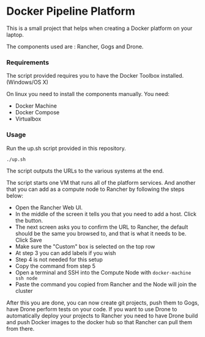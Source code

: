 # Docker Pipeline Platform

This is a small project that helps when creating a Docker platform on your laptop.

The components used are : Rancher, Gogs and Drone.


### Requirements

The script provided requires you to have the Docker Toolbox installed. (Windows/OS X)

On linux you need to install the components manually. You need:

 - Docker Machine
 - Docker Compose
 - Virtualbox



### Usage

Run the up.sh script provided in this repository.

```
./up.sh
```

The script outputs the URLs to the various systems at the end.


The script starts one VM that runs all of the platform services. And another that you can add as a compute node to Rancher by following the steps below:

- Open the Rancher Web UI.
- In the middle of the screen it tells you that you need to add a host. Click the button.
- The next screen asks you to confirm the URL to Rancher, the default should be the same you browsed to, and that is what it needs to be. Click Save
- Make sure the "Custom" box is selected on the top row
- At step 3 you can add labels if you wish
- Step 4 is not needed for this setup
- Copy the command from step 5
- Open a terminal and SSH into the Compute Node with `docker-machine ssh node`
- Paste the command you copied from Rancher and the Node will join the cluster


After this you are done, you can now create git projects, push them to Gogs, have Drone perform tests on your code. If you want to use Drone to automatically deploy your projects to Rancher you need to have Drone build and push Docker images to the docker hub so that Rancher can pull them from there.
